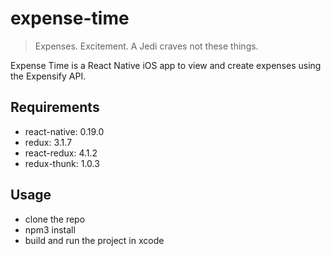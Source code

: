 # expense-time

>Expenses. Excitement. A Jedi craves not these things.

Expense Time is a React Native iOS app to view and create expenses using the Expensify API.

## Requirements
- react-native: 0.19.0
- redux: 3.1.7
- react-redux: 4.1.2
- redux-thunk: 1.0.3

## Usage
- clone the repo
- npm3 install
- build and run the project in xcode
